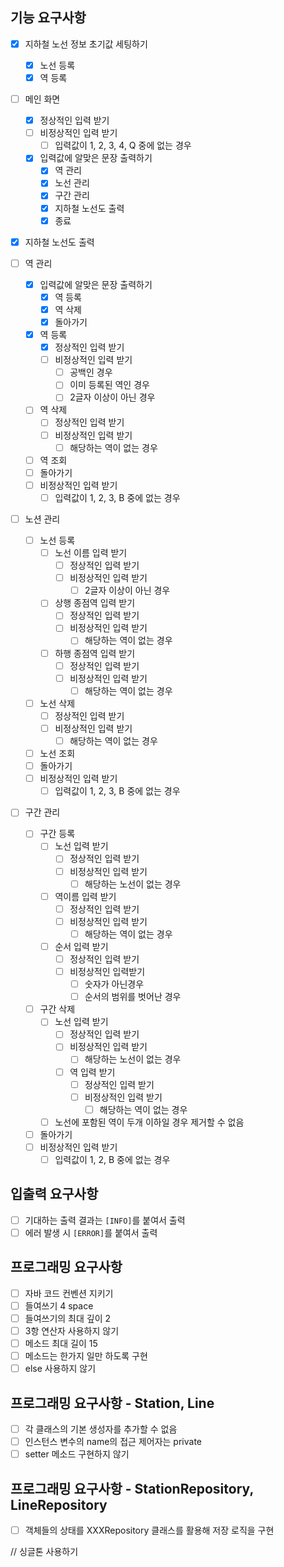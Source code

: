 ## 기능 요구사항

- [x] 지하철 노선 정보 초기값 세팅하기
    - [x] 노선 등록
    - [x] 역 등록

- [ ] 메인 화면
    - [x] 정상적인 입력 받기
    - [ ] 비정상적인 입력 받기
        - [ ] 입력값이 1, 2, 3, 4, Q 중에 없는 경우
    - [x] 입력값에 알맞은 문장 출력하기
        - [x] 역 관리
        - [x] 노선 관리
        - [x] 구간 관리
        - [x] 지하철 노선도 출력
        - [x] 종료

- [x] 지하철 노선도 출력

- [ ] 역 관리
    - [x] 입력값에 알맞은 문장 출력하기
        - [x] 역 등록
        - [x] 역 삭제
        - [x] 돌아가기
    - [x] 역 등록
        - [x] 정상적인 입력 받기
        - [ ] 비정상적인 입력 받기
            - [ ] 공백인 경우
            - [ ] 이미 등록된 역인 경우
            - [ ] 2글자 이상이 아닌 경우
    - [ ] 역 삭제
        - [ ] 정상적인 입력 받기
        - [ ] 비정상적인 입력 받기
            - [ ] 해당하는 역이 없는 경우
    - [ ] 역 조회
    - [ ] 돌아가기
    - [ ] 비정상적인 입력 받기
        - [ ] 입력값이 1, 2, 3, B 중에 없는 경우

- [ ] 노션 관리
    - [ ] 노선 등록
        - [ ] 노선 이름 입력 받기
            - [ ] 정상적인 입력 받기
            - [ ] 비정상적인 입력 받기
                - [ ] 2글자 이상이 아닌 경우
        - [ ] 상행 종점역 입력 받기
            - [ ] 정상적인 입력 받기
            - [ ] 비정상적인 입력 받기
                - [ ] 해당하는 역이 없는 경우
        - [ ] 하행 종점역 입력 받기
            - [ ] 정상적인 입력 받기
            - [ ] 비정상적인 입력 받기
                - [ ] 해당하는 역이 없는 경우
    - [ ] 노선 삭제
        - [ ] 정상적인 입력 받기
        - [ ] 비정상적인 입력 받기
            - [ ] 해당하는 역이 없는 경우
    - [ ] 노선 조회
    - [ ] 돌아가기
    - [ ] 비정상적인 입력 받기
        - [ ] 입력값이 1, 2, 3, B 중에 없는 경우

- [ ] 구간 관리
    - [ ] 구간 등록
        - [ ] 노선 입력 받기
            - [ ] 정상적인 입력 받기
            - [ ] 비정상적인 입력 받기
                - [ ] 해당하는 노선이 없는 경우
        - [ ] 역이름 입력 받기
            - [ ] 정상적인 입력 받기
            - [ ] 비정상적인 입력 받기
                - [ ] 해당하는 역이 없는 경우
        - [ ] 순서 입력 받기
            - [ ] 정상적인 입력 받기
            - [ ] 비정상적인 입력받기
                - [ ] 숫자가 아닌경우
                - [ ] 순서의 범위를 벗어난 경우
    - [ ] 구간 삭제
        - [ ] 노선 입력 받기
            - [ ] 정상적인 입력 받기
            - [ ] 비정상적인 입력 받기
                - [ ] 해당하는 노선이 없는 경우
            - [ ] 역 입력 받기
                - [ ] 정상적인 입력 받기
                - [ ] 비정상적인 입력 받기
                    - [ ] 해당하는 역이 없는 경우
        - [ ] 노선에 포함된 역이 두개 이하일 경우 제거할 수 없음
    - [ ] 돌아가기
    - [ ] 비정상적인 입력 받기
        - [ ] 입력값이 1, 2, B 중에 없는 경우

## 입출력 요구사항

- [ ] 기대하는 출력 결과는 `[INFO]`를 붙여서 출력
- [ ] 에러 발생 시 `[ERROR]`를 붙여서 출력

## 프로그래밍 요구사항

- [ ] 자바 코드 컨벤션 지키기
- [ ] 들여쓰기 4 space
- [ ] 들여쓰기의 최대 깊이 2
- [ ] 3항 연산자 사용하지 않기
- [ ] 메소드 최대 길이 15
- [ ] 메소드는 한가지 일만 하도록 구현
- [ ] else 사용하지 않기

## 프로그래밍 요구사항 - Station, Line

- [ ] 각 클래스의 기본 생성자를 추가할 수 없음
- [ ] 인스턴스 변수의 name의 접근 제어자는 private
- [ ] setter 메소드 구현하지 않기

## 프로그래밍 요구사항 - StationRepository, LineRepository

- [ ] 객체들의 상태를 XXXRepository 클래스를 활용해 저장 로직을 구현

// 싱글톤 사용하기